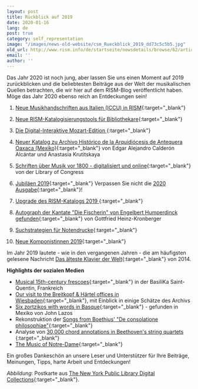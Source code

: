 ```yaml
---
layout: post
title: Rückblick auf 2019
date: 2020-01-16
lang: de
post: true
category: self_representation
image: "/images/news-old-website/csm_Rueckblick_2019_dd73c5c5b5.jpg"
old_url: http://www.rism.info/de/startseite/newsdetails/browse/62/article/64/looking-back-on-2019.html
email: ''
author: ''
---
```


Das Jahr 2020 ist noch jung, aber lassen Sie uns einen Moment auf 2019 zurückblicken und die beliebtesten Beiträge aus der Welt der musikalischen Quellen betrachten, die wir hier auf dem RISM-Blog veröffentlicht haben. Möge das Jahr 2020 ebenso reich an Entdeckungen sein!

1. [Neue Musikhandschriften aus Italien (ICCU) in RISM](/self_representation/2019/08/08/new-music-manuscripts-from-italy-iccu-in-rism.html){:target="_blank"}

2. [Neue RISM-Katalogisierungstools für Bibliothekare](http://www.rism.info/de/startseite/newsdetails/article/2/new-rism-cataloging-tools-for-librarians.html){:target="_blank"}

3. [Die Digital-Interaktive Mozart-Edition
](/electronic_resources/2019/01/24/the-digital-interactive-mozart-edition.html){:target="_blank"}
4. [Neuer Katalog zu Archivo Histórico de la Arquidiócesis de Antequera Oaxaca (Mexiko)](http://www.rism.info/de/startseite/newsdetails/select/new_publications/article/64/new-catalog-of-the-archivo-historico-de-la-arquidiocesis-de-antequera-oaxaca-mexico.html){:target="_blank"} von Edgar Alejandro Calderón Alcántar und Anastasia Krutitskaya

5. [Schriften über Musik vor 1800 - digitalisiert und online](/electronic_resources/2019/08/01/books-about-music-before-1800-digitized-and-online.html){:target="_blank"} von der Library of Congress

6. [Jubiläen 2019](http://www.rism.info/de/startseite/newsdetails/article/64/musical-anniversaries-in-2019.html){:target="_blank"}
Verpassen Sie nicht die [2020 Ausgabe](/events/2020/01/09/2020-not-just-beethoven.html){:target="_blank"}!

7. [Upgrade des RISM-Katalogs 2019
](http://www.rism.info/de/startseite/newsdetails/select/rism_online_catalog/article/64/2019-upgrade-of-the-rism-catalog.html){:target="_blank"}
8. [Autograph der Kantate "Die Fischerin" von Engelbert Humperdinck gefunden](/rediscovered/2019/04/11/newly-discovered-autograph-of-the-cantata-die.html){:target="_blank"} von Gottfried Heinz-Kronberger

9. [Suchstrategien für Notendrucke](http://www.rism.info/de/startseite/newsdetails/select/rism_online_catalog/article/2/search-strategies-for-printed-music.html){:target="_blank"}

10. [Neue Komponistinnen 2019](/self_representation/2019/11/04/new-women-composers-in-2019.html){:target="_blank"}

Im Jahr 2019 lautete - wie in den vergangenen Jahren - die am häufigsten gelesene Nachricht [Das älteste Klavier der Welt](/rediscovered/2014/05/28/listen-to-the-worlds-oldest-piano.html){:target="_blank"} von 2014.

**Highlights der sozialen Medien**

- [Musical 15th-century frescoes](https://twitter.com/Gregoire_Ichou/status/1116657535879208960?fbclid=IwAR3lQAqZGWhgLLeEqSCFD_n7TYFtMJN-6Csgdxh7QzUALPasl7R5BBlkrmM){:target="_blank"} in der BasiliKa Saint-Quentin, Frankreich
- [Our visit to the Breitkopf & Härtel offices in Wiesbaden](https://www.facebook.com/RISM.info/posts/2866277563413069){:target="_blank"}, mit Einblick in einige Schätze des Archivs
- [Six zortzikos with words in Basque](https://dantzan.eus/hemeroteka/hallan-en-mexico-la-musica-de-seis-zortzikos-vascos-del-siglo-xix-que-se-creian-perdidos){:target="_blank"} - gefunden in Mexiko von John Lazos
- Rekonstruktion der [Songs from Boethius' "De consolatione philosophiae"](https://boethius.mus.cam.ac.uk){:target="_blank"}
- Analyse von [30,000 chord annotations in Beethoven's string quartets
](https://arstechnica.com/science/2019/08/roll-over-beethoven-decoding-the-maestros-musical-style-with-statistics/){:target="_blank"}
- [The Music of Notre-Dame](https://www.br-klassik.de/aktuell/news-kritik/notre-dame-paris-brand-musikgeschichte-mehrstimmigkeit-notation-epoche-notre-dame-schule-100.html){:target="_blank"}


Ein großes Dankeschön an unsere Leser und Unterstützer für Ihre Beiträge, Meinungen, Tipps, harte Arbeit und Entdeckungen!

_Abbildung_: Postkarte aus [The New York Public Library Digital Collections](http://digitalcollections.nypl.org/items/510d47e3-4783-a3d9-e040-e00a18064a99){:target="_blank"}.

